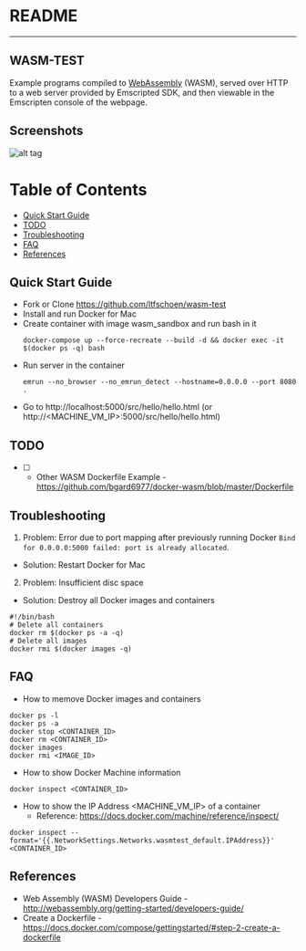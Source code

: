 # README

---
WASM-TEST
---

Example programs compiled to [WebAssembly](http://webassembly.org/) (WASM), served over HTTP to a web server provided by Emscripted SDK, and then viewable in the Emscripten console of the webpage.

## Screenshots

![alt tag](https://raw.githubusercontent.com/ltfschoen/wasm-test/master/screenshots/webpage.png)

# Table of Contents
  * [Quick Start Guide](#chapter-0)
  * [TODO](#chapter-todo)
  * [Troubleshooting](#chapter-troubleshooting)
  * [FAQ](#chapter-faq)
  * [References](#chapter-faq)

## Quick Start Guide <a id="chapter-0"></a>

* Fork or Clone https://github.com/ltfschoen/wasm-test
* Install and run Docker for Mac
* Create container with image wasm_sandbox and run bash in it
  ```
  docker-compose up --force-recreate --build -d && docker exec -it $(docker ps -q) bash
  ```
* Run server in the container
  ```
  emrun --no_browser --no_emrun_detect --hostname=0.0.0.0 --port 8080 .
  ```
* Go to http://localhost:5000/src/hello/hello.html (or http://<MACHINE_VM_IP>:5000/src/hello/hello.html)

## TODO <a id="chapter-todo"></a>

* [ ] - Other WASM Dockerfile Example - https://github.com/bgard6977/docker-wasm/blob/master/Dockerfile

## Troubleshooting <a id="chapter-troubleshooting"></a>

1. Problem: Error due to port mapping after previously running Docker `Bind for 0.0.0.0:5000 failed: port is already allocated`. 
  * Solution: Restart Docker for Mac
2. Problem: Insufficient disc space
  * Solution: Destroy all Docker images and containers 
  ```
  #!/bin/bash
  # Delete all containers
  docker rm $(docker ps -a -q)
  # Delete all images
  docker rmi $(docker images -q)
  ```

## FAQ <a id="chapter-faq"></a>

* How to memove Docker images and containers
```
docker ps -l
docker ps -a
docker stop <CONTAINER_ID>
docker rm <CONTAINER_ID>
docker images
docker rmi <IMAGE_ID>
```

* How to show Docker Machine information 
```
docker inspect <CONTAINER_ID>
```
* How to show the IP Address <MACHINE_VM_IP> of a container   
  * Reference: https://docs.docker.com/machine/reference/inspect/
```
docker inspect --format='{{.NetworkSettings.Networks.wasmtest_default.IPAddress}}' <CONTAINER_ID>
```

## References <a id="chapter-references"></a>

* Web Assembly (WASM) Developers Guide - http://webassembly.org/getting-started/developers-guide/
* Create a Dockerfile - https://docs.docker.com/compose/gettingstarted/#step-2-create-a-dockerfile
